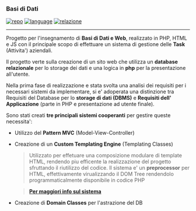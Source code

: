 ### Basi di Dati

[![repo](https://img.shields.io/badge/repo-Github-blue)](https://github.com/darkimage/Universita-Basididati)
[![language](https://img.shields.io/badge/main_language-PHP-green)](https://www.php.net/)
[![relazione](https://img.shields.io/badge/relazione-PDF-orange)](https://github.com/darkimage/Universita-Basididati/raw/master/documents/basi_di_dati.pdf)

---

Progetto per l'insegnamento di **Basi di Dati e Web**, realizzato in PHP, HTML e JS con il principale scopo di effettuare un sistema di gestione delle **Task** (Attivita') aziendali. 

Il progetto verte sulla creazione di un sito web che utilizza un **database relazionale** per lo storage dei dati e una logica in **php** per la presentazione all'utente.

Nella prima fase di realizzazione e stata svolta una analisi dei requisiti per i necessari sistemi da implementare, si e' adoperata una distinzione tra Requisiti del Database per lo **storage di dati (DBMS)** e **Requisiti dell' Applicazione** (parte in PHP e presentazione ad utente finale).

Sono stati creati **tre principali sistemi cooperanti** per gestire queste necessita':

 - Utilizzo del **Pattern MVC** (Model-View-Controller)
 - Creazione di un **Custom Templating Engine** (Templating Classes)
	> Utilizzato per effetuare una composizione modulare di template HTML, rendendo piu efficente la realizzazione del progetto sfruttando il riutilizzo del codice. Il sistema e' un **preprocessor** per HTML, effettivamente virualizzando il DOM Tree rendendolo programmaticalmente disponibile in codice PHP

	> **[Per maggiori info sul sistema](https://github.com/darkimage/Universita-Basididati#custom-templating-engine)**
 - Creazione di **Domain Classes** per l'astrazione del DB

